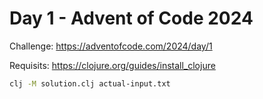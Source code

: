 # Day 1 - Advent of Code 2024

Challenge: https://adventofcode.com/2024/day/1

Requisits: https://clojure.org/guides/install_clojure

```bash
clj -M solution.clj actual-input.txt
```
